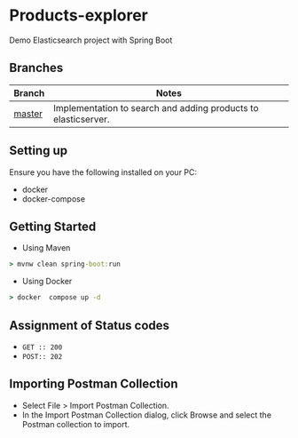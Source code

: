 # Products-explorer
Demo Elasticsearch project with Spring Boot

## Branches

Branch                                                              | Notes
--------------------------------------------------------------------|------------------
[master](https://github.com/sarfophil/products-explorer/tree/master)| Implementation to search and 																	adding products to elasticserver.      


## Setting up
Ensure you have the following installed on your PC:
	
   - docker
   - docker-compose

## Getting Started

- Using Maven
```cmd
> mvnw clean spring-boot:run
```
- Using Docker
```cmd
> docker  compose up -d
```

## Assignment of Status codes

- `GET :: 200`
- `POST:: 202`

## Importing Postman Collection
- Select File > Import Postman Collection.
- In the Import Postman Collection dialog, click Browse and select the Postman collection to import.
